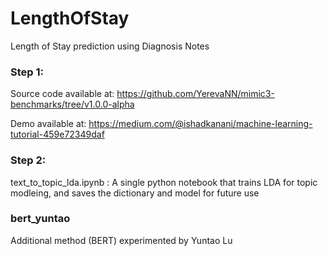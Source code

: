 # LengthOfStay
Length of Stay prediction using Diagnosis Notes

### Step 1:
Source code available at: https://github.com/YerevaNN/mimic3-benchmarks/tree/v1.0.0-alpha

Demo available at: https://medium.com/@ishadkanani/machine-learning-tutorial-459e72349daf

### Step 2:
text_to_topic_lda.ipynb : A single python notebook that trains LDA for topic modleing, and saves the dictionary and model for future use

### bert_yuntao
Additional method (BERT) experimented by Yuntao Lu
